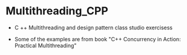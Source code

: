 # Multithreading_CPP

* C ++ Multithreading and design pattern class studio exercisess

* Some of the examples are from book "C++ Concurrency in Action: Practical Multithreading"

